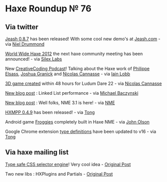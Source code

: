 [_template]: roundup.html
# Haxe Roundup № 76

## Via twitter
[Jeash 0.8.7][link 1] has been released! With some cool new demo's at [Jeash.com][link 2] - via [Niel Drummond][link 3]

[World Wide Haxe 2012][link 4] the next haxe community meeting has been announced! - via [Silex Labs][link 5]

New [CreativeCoding Podcast][link 6]! Talking about the Haxe work of [Philippe Elsass][link 7], [Joshua Granick][link 8] and [Nicolas Cannasse][link 9] - via [Iain Lobb][link 10]

[3D game created][link 11] within 48 hours for Ludum Dare 22 - via [Nicolas Cannasse][link 12]

[New blog post][link 13] : Linked List performance - via [Michael Baczynski][link 14]

[New blog post][link 15] : Well folks, NME 3.1 is here! - via [NME][link 16]

[HXMPP 0.4.9][link 17] has been released! - via [Tong][link 18]

Android game [Froggies][link 19] completely built in Haxe NME - via [John Olson][link 20]

Google Chrome extension [type definitions][link 21] have been updated to v16 - via [Tong][link 22]

## Via haxe mailing list
[Type safe CSS selector engine][link 23]! Very cool idea - [Original Post][link 24]

Two new libs : HXPlugins and Partials - [Original Post][link 25]

[link 1]: http://lists.haxenme.org/pipermail/nme_lists.haxenme.org/2011-December/000406.html "Jeash 0.8.7"
[link 2]: http://jeash.com/ "Jeash.com"
[link 3]: https://www.twitter.com/#!/grumpytoad "Niel Drummond"
[link 4]: http://wwx.haxe.org/?/2012/conference/about&amp;format=html&amp;selectedIcon=conference.button_about "World Wide Haxe 2012"
[link 5]: https://www.twitter.com/#!/silexlabs "Silex Labs"
[link 6]: http://creativecodingpodcast.com/?p=148 "CreativeCoding Podcast"
[link 7]: https://www.twitter.com/#!/elsassph "Philippe Elsass"
[link 8]: https://twitter.com/#!/singmajesty "Joshua Granick"
[link 9]: https://www.twitter.com/#!/ncannasse "Nicolas Cannasse"
[link 10]: https://www.twitter.com/#!/iainlobb "Iain Lobb"
[link 11]: http://www.ludumdare.com/compo/2011/12/18/thecity-submited/ "3D game created"
[link 12]: https://www.twitter.com/#!/ncannasse "Nicolas Cannasse"
[link 13]: http://lab.polygonal.de/?p=1826 "New blog post"
[link 14]: https://www.twitter.com/#!/polygonal "Michael Baczynski"
[link 15]: http://www.haxenme.org/blog/?p=45 "New blog post"
[link 16]: https://www.twitter.com/#!/haxenme "NME"
[link 17]: http://lib.haxe.org/p/hxmpp "HXMPP 0.4.9"
[link 18]: https://www.twitter.com/#!/disktree "Tong"
[link 19]: http://www.sempaigames.com/froggies "Froggies"
[link 20]: https://www.twitter.com/#!/john__olson "John Olson"
[link 21]: https://github.com/tong/chrome.extension "type definitions"
[link 22]: https://www.twitter.com/#!/disktree "Tong"
[link 23]: https://code.google.com/p/selecthx/ "Type safe CSS selector engine"
[link 24]: http://groups.google.com/group/haxelang/browse_thread/thread/cab94ae3aa1c8438/72a21b9d15a70d80?lnk=gst&amp;q=Type-safe+CSS+selector+engine#72a21b9d15a70d80 "Original Post"
[link 25]: http://groups.google.com/group/haxelang/browse_thread/thread/52ea6db4129a89af/b6d68c0de7c754b3?lnk=gst&amp;q=new+libs%3A+hxplugins+and+partials#b6d68c0de7c754b3 "Original Post"

